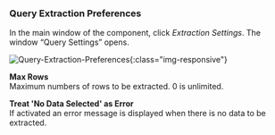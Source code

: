 ### Query Extraction Preferences

In the main window of the component, click *Extraction Settings*. The window “Query Settings” opens.

![Query-Extraction-Preferences](/img/content/Query-Extraction-Preferences.png){:class="img-responsive"}

**Max Rows**<br>
Maximum numbers of rows to be extracted. 0 is unlimited.

**Treat 'No Data Selected' as Error**<br>
If activated an error message is displayed when there is no data to be extracted.

